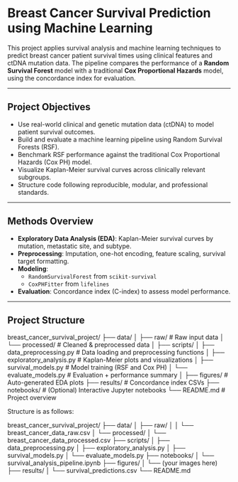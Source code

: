 # Breast Cancer Survival Prediction using Machine Learning

This project applies survival analysis and machine learning techniques to predict breast cancer patient survival times using clinical features and ctDNA mutation data. The pipeline compares the performance of a **Random Survival Forest** model with a traditional **Cox Proportional Hazards** model, using the concordance index for evaluation.

---

## Project Objectives

- Use real-world clinical and genetic mutation data (ctDNA) to model patient survival outcomes.
- Build and evaluate a machine learning pipeline using Random Survival Forests (RSF).
- Benchmark RSF performance against the traditional Cox Proportional Hazards (Cox PH) model.
- Visualize Kaplan-Meier survival curves across clinically relevant subgroups.
- Structure code following reproducible, modular, and professional standards.

---

## Methods Overview

- **Exploratory Data Analysis (EDA)**: Kaplan-Meier survival curves by mutation, metastatic site, and subtype.
- **Preprocessing**: Imputation, one-hot encoding, feature scaling, survival target formatting.
- **Modeling**: 
  - `RandomSurvivalForest` from `scikit-survival`
  - `CoxPHFitter` from `lifelines`
- **Evaluation**: Concordance index (C-index) to assess model performance.

---

## Project Structure

breast_cancer_survival_project/ ├── data/ │ ├── raw/ # Raw input data │ └── processed/ # Cleaned & preprocessed data │ ├── scripts/ │ ├── data_preprocessing.py # Data loading and preprocessing functions │ ├── exploratory_analysis.py # Kaplan-Meier plots and visualizations │ ├── survival_models.py # Model training (RSF and Cox PH) │ └── evaluate_models.py # Evaluation + performance summary │ ├── figures/ # Auto-generated EDA plots ├── results/ # Concordance index CSVs ├── notebooks/ # (Optional) Interactive Jupyter notebooks └── README.md # Project overview


Structure is as follows:

breast_cancer_survival_project/
├── data/
│   ├── raw/
│   │   └── breast_cancer_data_raw.csv
│   └── processed/
│       └── breast_cancer_data_processed.csv
├── scripts/
│   ├── data_preprocessing.py
│   ├── exploratory_analysis.py
│   ├── survival_models.py
│   └── evaluate_models.py
├── notebooks/
│   └── survival_analysis_pipeline.ipynb
├── figures/
│   └── (your images here)
├── results/
│   └── survival_predictions.csv
└── README.md

